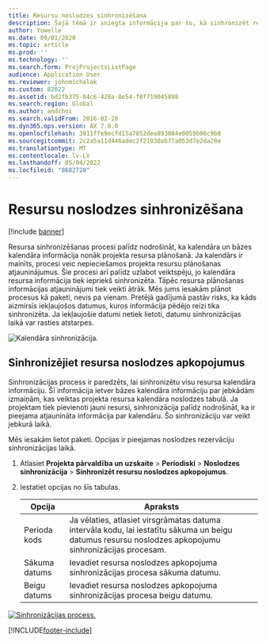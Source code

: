 ```yaml
---
title: Resursu noslodzes sinhronizēšana
description: Šajā tēmā ir sniegta informācija par to, kā sinhronizēt resursa noslodzi kalendāros un projektos.
author: Yowelle
ms.date: 09/01/2020
ms.topic: article
ms.prod: ''
ms.technology: ''
ms.search.form: ProjProjectsListPage
audience: Application User
ms.reviewer: johnmichalak
ms.custom: 82022
ms.assetid: bd2fb375-84c6-428a-8e54-f0f719045898
ms.search.region: Global
ms.author: andchoi
ms.search.validFrom: 2016-02-28
ms.dyn365.ops.version: AX 7.0.0
ms.openlocfilehash: 3911ffe9ecfd15a7852dea893084e0059b06c9b8
ms.sourcegitcommit: 2c2a5a11d446adec2f21030ab77a053d7e2da28e
ms.translationtype: MT
ms.contentlocale: lv-LV
ms.lasthandoff: 05/04/2022
ms.locfileid: "8682720"
---
```

# <a name="synchronize-resource-capacity"></a>Resursu noslodzes sinhronizēšana

[!include [banner](../includes/banner.md)]

Resursa sinhronizēšanas procesi palīdz nodrošināt, ka kalendāra un bāzes kalendāra informācija nonāk projekta resursa plānošanā. Ja kalendārs ir mainīts, procesi veic nepieciešamos projekta resursu plānošanas atjauninājumus. Šie procesi arī palīdz uzlabot veiktspēju, jo kalendāra resursa informācija tiek iepriekš sinhronizēta. Tāpēc resursa plānošanas informācijas atjauninājumi tiek veikti ātrāk. Mēs jums iesakām plānot procesus kā paketi, nevis pa vienam. Pretējā gadījumā pastāv risks, ka kāds aizmirsīs iekļaujošos datumus, kuros informācija pēdējo reizi tika sinhronizēta. Ja iekļaujošie datumi netiek lietoti, datumu sinhronizācijas laikā var rasties atstarpes.

![Kalendāra sinhronizācija.](./media/projectresourcing04-1024x471.jpg)

## <a name="synchronize-resource-capacity-roll-ups"></a>Sinhronizējiet resursa noslodzes apkopojumus

Sinhronizācijas process ir paredzēts, lai sinhronizētu visu resursa kalendāra informāciju. Šī informācija ietver bāzes kalendāra informāciju par jebkādām izmaiņām, kas veiktas projekta resursa kalendāra noslodzes tabulā. Ja projektam tiek pievienoti jauni resursi, sinhronizācija palīdz nodrošināt, ka ir pieejama atjaunināta informācija par kalendāru. Šo sinhronizāciju var veikt jebkurā laikā.

Mēs iesakām lietot paketi. Opcijas ir pieejamas noslodzes rezervāciju sinhronizācijas laikā.

1. Atlasiet **Projekta pārvaldība un uzskaite** &gt; **Periodiski** &gt; **Noslodzes sinhronizācija** &gt; **Sinhronizēt resursu noslodzes apkopojumus**.
2. Iestatiet opcijas no šīs tabulas.

    | Opcija      | Apraksts |
    |-------------|-------------|
    | Perioda kods | Ja vēlaties, atlasiet virsgrāmatas datuma intervāla kodu, lai iestatītu sākuma un beigu datumus resursu noslodzes apkopojumu sinhronizācijas procesam. |
    | Sākuma datums  | Ievadiet resursa noslodzes apkopojuma sinhronizācijas procesa sākuma datumu. |
    | Beigu datums    | Ievadiet resursa noslodzes apkopojuma sinhronizācijas procesa beigu datumu. |

[![Sinhronizācijas process.](./media/projectresourcing09.jpg)](./media/projectresourcing09.jpg)


[!INCLUDE[footer-include](../includes/footer-banner.md)]